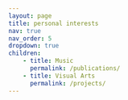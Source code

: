```yaml
---
layout: page
title: personal interests
nav: true
nav_order: 5
dropdown: true
children:
    - title: Music
      permalink: /publications/
    - title: Visual Arts
      permalink: /projects/
---
```

